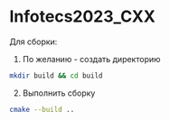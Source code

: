 # Infotecs2023_CXX
Для сборки:

1. По желанию - создать директорию
```sh
mkdir build && cd build
```
  
2. Выполнить сборку
```sh
cmake --build ..
```
